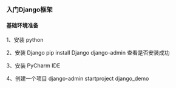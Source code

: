 ### 入门Django框架

#### 基础环境准备
1、安装 python

2、安装 Django
pip install Django
django-admin 查看是否安装成功

3、安装 PyCharm IDE

4、创建一个项目
django-admin startproject django_demo

